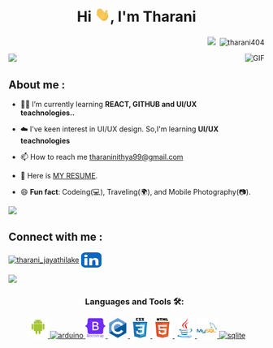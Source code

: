<h1 align="center">Hi <img src="https://raw.githubusercontent.com/ABSphreak/ABSphreak/master/gifs/Hi.gif" width="30px">, I'm Tharani</h1>
<h3 align="center"></h3>


<p align="right"> <img src="https://media.giphy.com/media/iY8CRBdQXODJSCERIr/giphy.gif" width="30px">&nbsp; <img src="https://komarev.com/ghpvc/?username=tharani404&label=Profile%20views&color=0e75b6&style=flat" alt="tharani404" /> </p>
<img src="https://user-images.githubusercontent.com/73097560/115834477-dbab4500-a447-11eb-908a-139a6edaec5c.gif">

<img align="right" alt="GIF" height="160px" src="https://media.giphy.com/media/Ah3zHH7hvsSB2/giphy.gif" />



<h2 align="left"> About me : </h2>
 
- :student: I’m currently learning **REACT, GITHUB and UI/UX teachnologies..**

- ☁️ I've keen interest in UI/UX design. So,I'm learning **UI/UX teachnologies**

- 📫 How to reach me tharaninithya99@gmail.com

- :thinking: Here is [MY RESUME](https://drive.google.com/drive/folders/1rC4lr1MFlo1uZC_wVfinGVdrgAbEPEH3?usp=sharing).

- 😄 <b>Fun fact</b>: Codeing(💻), Traveling(🌍), and Mobile Photography(📷).

<img src="https://user-images.githubusercontent.com/73097560/115834477-dbab4500-a447-11eb-908a-139a6edaec5c.gif">


## Connect with me :
<p align="left">
  
<a href="https://instagram.com/tharani_jayathilake" target="blank"><img align="center" src="https://raw.githubusercontent.com/rahuldkjain/github-profile-readme-generator/master/src/images/icons/Social/instagram.svg" alt="tharani_jayathilake" height="30" width="40" /></a>
<a href="www.linkedin.com/in/tharani-jayathilake-1340602b8" target="blank"><img align="center" src="https://github.com/tandpfun/skill-icons/blob/main/icons/LinkedIn.svg" alt="Tharani Jayathilake" height="30" width="40" /></a>

<img src="https://user-images.githubusercontent.com/73097560/115834477-dbab4500-a447-11eb-908a-139a6edaec5c.gif">

</p>

<h3 align="center">Languages and Tools 🛠: &nbsp;</h3>
<p align="center"> <a href="https://developer.android.com" target="_blank" rel="noreferrer"> <img src="https://raw.githubusercontent.com/devicons/devicon/master/icons/android/android-original-wordmark.svg" alt="android" width="40" height="40"/> </a> <a href="https://www.arduino.cc/" target="_blank" rel="noreferrer"> <img src="https://cdn.worldvectorlogo.com/logos/arduino-1.svg" alt="arduino" width="40" height="40"/> </a> <a href="https://getbootstrap.com" target="_blank" rel="noreferrer"> <img src="https://raw.githubusercontent.com/devicons/devicon/master/icons/bootstrap/bootstrap-plain-wordmark.svg" alt="bootstrap" width="40" height="40"/> </a> <a href="https://www.cprogramming.com/" target="_blank" rel="noreferrer"> <img src="https://raw.githubusercontent.com/devicons/devicon/master/icons/c/c-original.svg" alt="c" width="40" height="40"/> </a> <a href="https://www.w3schools.com/css/" target="_blank" rel="noreferrer"> <img src="https://raw.githubusercontent.com/devicons/devicon/master/icons/css3/css3-original-wordmark.svg" alt="css3" width="40" height="40"/> </a> <a href="https://www.w3.org/html/" target="_blank" rel="noreferrer"> <img src="https://raw.githubusercontent.com/devicons/devicon/master/icons/html5/html5-original-wordmark.svg" alt="html5" width="40" height="40"/> </a> <a href="https://www.java.com" target="_blank" rel="noreferrer"> <img src="https://raw.githubusercontent.com/devicons/devicon/master/icons/java/java-original.svg" alt="java" width="40" height="40"/> </a> <a href="https://www.mysql.com/" target="_blank" rel="noreferrer"> <img src="https://raw.githubusercontent.com/devicons/devicon/master/icons/mysql/mysql-original-wordmark.svg" alt="mysql" width="40" height="40"/> </a> <a href="https://www.sqlite.org/" target="_blank" rel="noreferrer"> <img src="https://www.vectorlogo.zone/logos/sqlite/sqlite-icon.svg" alt="sqlite" width="40" height="40"/> </a> </p>
